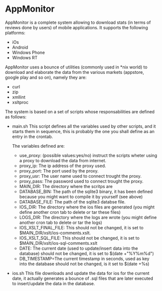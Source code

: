 AppMonitor
==========

AppMonitor is a complete system allowing to download stats (in terms of reviews done by users) of mobile applications.
It supports the following platforms:

 - iOs
 - Android
 - Windows Phone
 - Windows RT
 
AppMonitor uses a bounce of utilities (commonly used in *nix world) to download and elaborate the data from the various markets
(appstore, google play and so on), namely they are:

 - curl
 - zip
 - xmllint
 - xsltproc 
 
The system is based on a set of scripts whose responsabilities are defined as follows:

 - main.sh
   This script defines all the variables used by other scripts, and it starts them in sequence, this is probably the one you shall 
   define as an entry in the crontab.
   
   The variables defined are:
   
   - use_proxy: (possible values:yes/no) instruct the scripts wheter using a proxy to download the data from internet.
   - proxy_ip: The ip address of the proxy used.
   - proxy_port: The port used by the proxy.
   - proxy_usr: The user name used to connect trought the proxy.
   - proxy_pass: The password used to connect trought the proxy.
   - MAIN_DIR: The directory where the scritps are
   - DATABASE_BIN: The path of the sqlite3 binary, it has been defined because you might want to compile it by yourself (see above)
   - DATABASE_FILE: The path of the sqlite3 databse file.
   - IOS_DIR: The directory where the ios files are generated (you might define another cron tab to delete or tar these files)
   - LOGS_DIR: The directory where the logs are wrote (you might define another cron tab to delete or tar the logs)
   - IOS_XSLT_FINAL_FILE: This should not be changed, it is set to $MAIN_DIR/xslt/ios-comments.xslt.
   - IOS_XSLT_SQL_FILE: This should not be changed, it is set to $MAIN_DIR/xslt/ios-sql-comments.xslt
   - DATE: The current date (used to update/insert data into the database) should not be changed, it is set to $(date +"%Y%m%d")
   - DB_TIMESTAMP=The current timestamp in seconds, used as key into the database should not be changed, is it set to $(date +%s)
 
 - ios.sh
   This file downloads and update the data for ios for the current date, it actually generates a bounce of .sql files that 
   are later executed to insert/update the data in the database.
   
